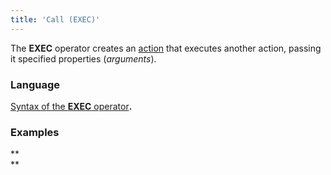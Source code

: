 ```yaml
---
title: 'Call (EXEC)'
---
```


The **EXEC** operator creates an [action](Actions.md) that executes another action, passing it specified properties (*arguments*).

### Language

[Syntax of the **EXEC** operator](EXEC_operator.md)**.**

### Examples


**  
**

  

